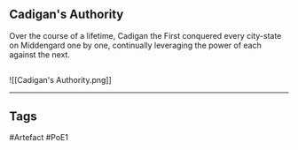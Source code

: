 ## Cadigan's Authority
Over the course of a lifetime, Cadigan the First
conquered every city-state on Middengard one by one,
continually leveraging the power of each against the next.
##
![[Cadigan's Authority.png]]

---
## Tags
#Artefact
#PoE1